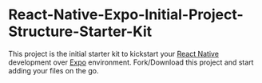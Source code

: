 # React-Native-Expo-Initial-Project-Structure-Starter-Kit
This project is the initial starter kit to kickstart your [React Native](https://reactnative.dev/) development over [Expo](https://expo.dev/) environment. Fork/Download this project and start adding your files on the go.
